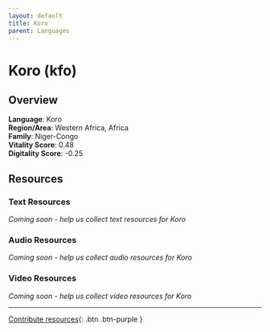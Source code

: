 ```yaml
---
layout: default
title: Koro
parent: Languages
---
```


# Koro (kfo)

## Overview

**Language**: Koro  
**Region/Area**: Western Africa, Africa  
**Family**: Niger-Congo  
**Vitality Score**: 0.48  
**Digitality Score**: -0.25  

## Resources

### Text Resources
*Coming soon - help us collect text resources for Koro*

### Audio Resources
*Coming soon - help us collect audio resources for Koro*

### Video Resources
*Coming soon - help us collect video resources for Koro*

---

[Contribute resources](https://fairtrain.github.io/){: .btn .btn-purple }
